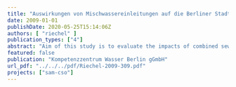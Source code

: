 ```yaml
---
title: "Auswirkungen von Mischwassereinleitungen auf die Berliner Stadtspree"
date: 2009-01-01
publishDate: 2020-05-25T15:14:06Z
authors: [ "riechel" ]
publication_types: ["4"]
abstract: "Aim of this study is to evaluate the impacts of combined sewer overflows (CSO) on the Berlin Spree focussing on the intermittent effects of oxygen depletion on the aquatic biocenosis. The investigation bases on a long series of measurements carried out by Berliner Wasserbetriebe and the Berlin Senate for Health, Environment and Consumer Protection."
featured: false
publication: "Kompetenzzentrum Wasser Berlin gGmbH"
url_pdf: "../../../pdf/Riechel-2009-309.pdf"
projects: ["sam-cso"]
---
```


